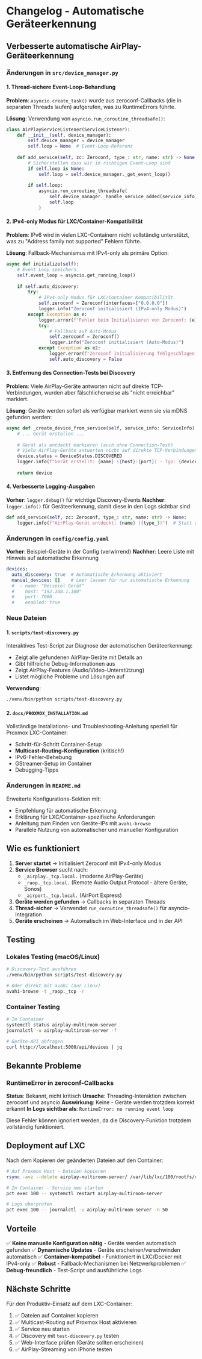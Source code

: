 # Changelog - Automatische Geräteerkennung

## Verbesserte automatische AirPlay-Geräteerkennung

### Änderungen in `src/device_manager.py`

#### 1. Thread-sichere Event-Loop-Behandlung
**Problem**: `asyncio.create_task()` wurde aus zeroconf-Callbacks (die in separaten Threads laufen) aufgerufen, was zu RuntimeErrors führte.

**Lösung**: Verwendung von `asyncio.run_coroutine_threadsafe()`:
```python
class AirPlayServiceListener(ServiceListener):
    def __init__(self, device_manager):
        self.device_manager = device_manager
        self.loop = None  # Event-Loop-Referenz
        
    def add_service(self, zc: Zeroconf, type_: str, name: str) -> None:
        # Sicherstellen dass wir im richtigen Event-Loop sind
        if self.loop is None:
            self.loop = self.device_manager._get_event_loop()
        
        if self.loop:
            asyncio.run_coroutine_threadsafe(
                self.device_manager._handle_service_added(service_info),
                self.loop
            )
```

#### 2. IPv4-only Modus für LXC/Container-Kompatibilität
**Problem**: IPv6 wird in vielen LXC-Containern nicht vollständig unterstützt, was zu "Address family not supported" Fehlern führte.

**Lösung**: Fallback-Mechanismus mit IPv4-only als primäre Option:
```python
async def initialize(self):
    # Event Loop speichern
    self.event_loop = asyncio.get_running_loop()
    
    if self.auto_discovery:
        try:
            # IPv4-only Modus für LXC/Container Kompatibilität
            self.zeroconf = Zeroconf(interfaces=["0.0.0.0"])
            logger.info("Zeroconf initialisiert (IPv4-only Modus)")
        except Exception as e:
            logger.error(f"Fehler beim Initialisieren von Zeroconf: {e}")
            try:
                # Fallback auf Auto-Modus
                self.zeroconf = Zeroconf()
                logger.info("Zeroconf initialisiert (Auto-Modus)")
            except Exception as e2:
                logger.error(f"Zeroconf Initialisierung fehlgeschlagen: {e2}")
                self.auto_discovery = False
```

#### 3. Entfernung des Connection-Tests bei Discovery
**Problem**: Viele AirPlay-Geräte antworten nicht auf direkte TCP-Verbindungen, wurden aber fälschlicherweise als "nicht erreichbar" markiert.

**Lösung**: Geräte werden sofort als verfügbar markiert wenn sie via mDNS gefunden werden:
```python
async def _create_device_from_service(self, service_info: ServiceInfo) -> Optional[AirPlayDevice]:
    # ... Gerät erstellen ...
    
    # Gerät als entdeckt markieren (auch ohne Connection-Test)
    # Viele AirPlay-Geräte antworten nicht auf direkte TCP-Verbindungen
    device.status = DeviceStatus.DISCOVERED
    logger.info(f"Gerät erstellt: {name} ({host}:{port}) - Typ: {device_type.value}")
    
    return device
```

#### 4. Verbesserte Logging-Ausgaben
**Vorher**: `logger.debug()` für wichtige Discovery-Events
**Nachher**: `logger.info()` für Geräteerkennung, damit diese in den Logs sichtbar sind

```python
def add_service(self, zc: Zeroconf, type_: str, name: str) -> None:
    logger.info(f"AirPlay-Gerät entdeckt: {name} ({type_})")  # Statt debug
```

### Änderungen in `config/config.yaml`

**Vorher**: Beispiel-Geräte in der Config (verwirrend)
**Nachher**: Leere Liste mit Hinweis auf automatische Erkennung

```yaml
devices:
  auto_discovery: true  # Automatische Erkennung aktiviert
  manual_devices: []    # Leer lassen für nur automatische Erkennung
  #  - name: "Beispiel Gerät"
  #    host: "192.168.1.100"
  #    port: 7000
  #    enabled: true
```

### Neue Dateien

#### 1. `scripts/test-discovery.py`
Interaktives Test-Script zur Diagnose der automatischen Geräteerkennung:
- Zeigt alle gefundenen AirPlay-Geräte mit Details an
- Gibt hilfreiche Debug-Informationen aus
- Zeigt AirPlay-Features (Audio/Video-Unterstützung)
- Listet mögliche Probleme und Lösungen auf

**Verwendung**:
```bash
./venv/bin/python scripts/test-discovery.py
```

#### 2. `docs/PROXMOX_INSTALLATION.md`
Vollständige Installations- und Troubleshooting-Anleitung speziell für Proxmox LXC-Container:
- Schritt-für-Schritt Container-Setup
- **Multicast-Routing-Konfiguration** (kritisch!)
- IPv6-Fehler-Behebung
- GStreamer-Setup im Container
- Debugging-Tipps

### Änderungen in `README.md`

Erweiterte Konfigurations-Sektion mit:
- Empfehlung für automatische Erkennung
- Erklärung für LXC/Container-spezifische Anforderungen
- Anleitung zum Finden von Geräte-IPs mit `avahi-browse`
- Parallele Nutzung von automatischer und manueller Konfiguration

## Wie es funktioniert

1. **Server startet** → Initialisiert Zeroconf mit IPv4-only Modus
2. **Service Browser** sucht nach:
   - `_airplay._tcp.local.` (moderne AirPlay-Geräte)
   - `_raop._tcp.local.` (Remote Audio Output Protocol - ältere Geräte, Sonos)
   - `_airport._tcp.local.` (AirPort Express)
3. **Geräte werden gefunden** → Callbacks in separaten Threads
4. **Thread-sicher** → Verwendet `run_coroutine_threadsafe()` für asyncio-Integration
5. **Geräte erscheinen** → Automatisch im Web-Interface und in der API

## Testing

### Lokales Testing (macOS/Linux)
```bash
# Discovery-Test ausführen
./venv/bin/python scripts/test-discovery.py

# Oder direkt mit avahi (nur Linux)
avahi-browse -t _raop._tcp -r
```

### Container Testing
```bash
# Im Container
systemctl status airplay-multiroom-server
journalctl -u airplay-multiroom-server -f

# Geräte-API abfragen
curl http://localhost:5000/api/devices | jq
```

## Bekannte Probleme

### RuntimeError in zeroconf-Callbacks
**Status**: Bekannt, nicht kritisch
**Ursache**: Threading-Interaktion zwischen zeroconf und asyncio
**Auswirkung**: Keine - Geräte werden trotzdem korrekt erkannt
**In Logs sichtbar als**: `RuntimeError: no running event loop`

Diese Fehler können ignoriert werden, da die Discovery-Funktion trotzdem vollständig funktioniert.

## Deployment auf LXC

Nach dem Kopieren der geänderten Dateien auf den Container:

```bash
# Auf Proxmox Host - Dateien kopieren
rsync -avz --delete airplay-multiroom-server/ /var/lib/lxc/100/rootfs/opt/airplay-multiroom-server/

# Im Container - Service neu starten
pct exec 100 -- systemctl restart airplay-multiroom-server

# Logs überprüfen
pct exec 100 -- journalctl -u airplay-multiroom-server -n 50
```

## Vorteile

✅ **Keine manuelle Konfiguration nötig** - Geräte werden automatisch gefunden
✅ **Dynamische Updates** - Geräte erscheinen/verschwinden automatisch
✅ **Container-kompatibel** - Funktioniert in LXC/Docker mit IPv4-only
✅ **Robust** - Fallback-Mechanismen bei Netzwerkproblemen
✅ **Debug-freundlich** - Test-Script und ausführliche Logs

## Nächste Schritte

Für den Produktiv-Einsatz auf dem LXC-Container:
1. ✅ Dateien auf Container kopieren
2. ✅ Multicast-Routing auf Proxmox Host aktivieren
3. ✅ Service neu starten
4. ✅ Discovery mit `test-discovery.py` testen
5. ✅ Web-Interface prüfen (Geräte sollten erscheinen)
6. ✅ AirPlay-Streaming von iPhone testen
